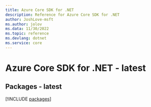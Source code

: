 ```yaml
---
title: Azure Core SDK for .NET
description: Reference for Azure Core SDK for .NET
author: JoshLove-msft
ms.author: jolov
ms.data: 11/30/2022
ms.topic: reference
ms.devlang: dotnet
ms.service: core
---
```

# Azure Core SDK for .NET - latest
## Packages - latest
[!INCLUDE [packages](core-index.md)]